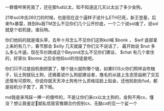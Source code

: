 一群傻哔笑死我了，还在那fud以太，知不知道这几天以太出了多少金狗。
    

21年sol冲击260刀的时候，也是现在这个逼样子说什么ETH已死，新王登基，后来ftx暴雷，跌到8u我TM怎么不见你们几个公开抄底，一个二个说sol废了，说sol就是个宕机链，谁玩呐。

   你们他妈的就是墙头草，去年十月怎么不见你们这狗kol喊 $bonk ， $wif 底部拿上来的有几个，春节那会 $silly 几天就废了你们又不说话了， 最开始说 $nut 多么多么牛逼，现在币价跌成这个Beyond怎么不见你们建设， $chat 有几个拿住的，好家伙 $bome 之后全他妈sol的信徒是吧。

你们只不过是投机倒把罢了，哪个链火就吹哪个链，如果EOS火你们照样会吹柚子，玩土狗就玩土狗，还搁着说什么狗屁建设者，撸毛的从链上生态受益刷了交互还情有可原吹，你说你就天天冲土狗有什么资格往脸上贴金，还他妈到处fud，都是投机分子罢了，真下贱。

md我是来骂踩一捧一的傻哔的，不是让你们来cx以太土狗的，金狗不用cx，懂没？想让我鉴定🐶就私信我官推跟合约但别cx，无脑cx的见一个鲨一个